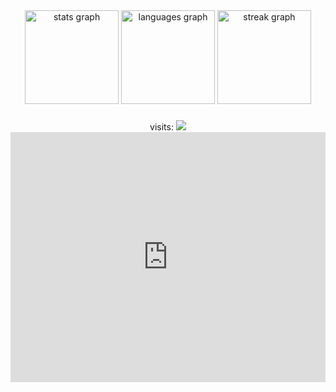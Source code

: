 <div align="center">
  <img src="https://github-readme-stats.vercel.app/api?username=kin-fuyuki&hide_title=false&hide_rank=false&show_icons=true&include_all_commits=true&count_private=false&disable_animations=false&theme=monokai&locale=en&hide_border=false&order=1" height="150" alt="stats graph"  />
  <img src="https://github-readme-stats.vercel.app/api/top-langs?username=kin-fuyuki&locale=en&hide_title=false&layout=compact&card_width=320&langs_count=5&theme=highcontrast&hide_border=true&order=2" height="150" alt="languages graph"  />
  <img src="https://streak-stats.demolab.com?user=kin-fuyuki&locale=en&mode=daily&theme=monokai&hide_border=false&border_radius=5&order=3" height="150" alt="streak graph"  />
</div>

###

<div align="center">
  visits:
  <img src="https://profile-counter.glitch.me/J-K-Tech/count.svg?"  />
</div>
<iframe src="https://crystalsoft.neocities.org/donate"
        width="100%"
        height="400"
        style="border:none;">
</iframe>
